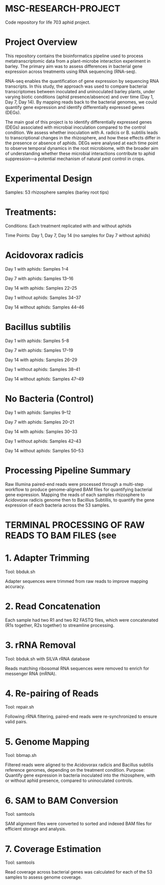 # MSC-RESEARCH-PROJECT
Code repository for life 703 aphid project.

# Project Overview

This repository contains the bioinformatics pipeline used to process metatranscriptomic data from a plant-microbe interaction experiment in barley. The primary aim was to assess differences in bacterial gene expression across treatments using RNA sequencing (RNA-seq).

RNA-seq enables the quantification of gene expression by sequencing RNA transcripts. In this study, the approach was used to compare bacterial transcriptomes between inoculated and uninoculated barley plants, under varying biotic conditions (aphid presence/absence) and over time (Day 1, Day 7, Day 14). By mapping reads back to the bacterial genomes, we could quantify gene expression and identify differentially expressed genes (DEGs).

The main goal of this project is to identify differentially expressed genes (DEGs) associated with microbial inoculation compared to the control condition. We assess whether inoculation with A. radicis or B. subtilis leads to transcriptional changes in the rhizosphere, and how these effects differ in the presence or absence of aphids. DEGs were analysed at each time point to observe temporal dynamics in the root microbiome, with the broader aim of understanding whether these microbial interactions contribute to aphid suppression—a potential mechanism of natural pest control in crops.

# Experimental Design

Samples: 53 rhizosphere samples (barley root tips)

# Treatments:
Conditions: Each treatment replicated with and without aphids

Time Points: Day 1, Day 7, Day 14 (no samples for Day 7 without aphids)

# Acidovorax radicis
Day 1 with aphids: Samples 1–4

Day 7 with aphids: Samples 13–16

Day 14 with aphids: Samples 22–25

Day 1 without aphids: Samples 34–37

Day 14 without aphids: Samples 44–46

# Bacillus subtilis
Day 1 with aphids: Samples 5–8

Day 7 with aphids: Samples 17–19

Day 14 with aphids: Samples 26–29

Day 1 without aphids: Samples 38–41

Day 14 without aphids: Samples 47–49

# No Bacteria (Control)
Day 1 with aphids: Samples 9–12

Day 7 with aphids: Samples 20–21

Day 14 with aphids: Samples 30–33

Day 1 without aphids: Samples 42–43

Day 14 without aphids: Samples 50–53

# Processing Pipeline Summary

Raw Illumina paired-end reads were processed through a multi-step workflow to produce genome-aligned BAM files for quantifying bacterial gene expression. Mapping the reads of each samples rhizosphere to Acidovorax radicis genome then to Bacillius Subtillis, to quantify the gene expression of each bacteria across the 53 samples.

# TERMINAL PROCESSING OF RAW READS TO BAM FILES (see 

# 1. Adapter Trimming
Tool: bbduk.sh

Adapter sequences were trimmed from raw reads to improve mapping accuracy.

# 2. Read Concatenation
Each sample had two R1 and two R2 FASTQ files, which were concatenated (R1s together, R2s together) to streamline processing.

# 3. rRNA Removal
Tool: bbduk.sh with SILVA rRNA database

Reads matching ribosomal RNA sequences were removed to enrich for messenger RNA (mRNA).

# 4. Re-pairing of Reads
Tool: repair.sh

Following rRNA filtering, paired-end reads were re-synchronized to ensure valid pairs.

# 5. Genome Mapping
Tool: bbmap.sh

Filtered reads were aligned to the Acidovorax radicis and Bacillus subtilis reference genomes, depending on the treatment condition.
Purpose: Quantify gene expression in bacteria inoculated into the rhizosphere, with or without aphid presence, compared to uninoculated controls.

# 6. SAM to BAM Conversion
Tool: samtools

SAM alignment files were converted to sorted and indexed BAM files for efficient storage and analysis.

# 7. Coverage Estimation
Tool: samtools

Read coverage across bacterial genes was calculated for each of the 53 samples to assess genome coverage.





